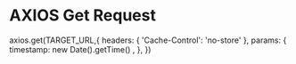 #   AXIOS Get Request


axios.get(TARGET_URL,{
            headers: { 'Cache-Control': 'no-store' },
            params: { 
              timestamp: new Date().getTime() ,
            },
})